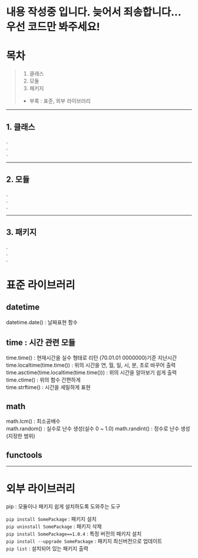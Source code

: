 # 내용 작성중 입니다. 늦어서 죄송합니다... 우선 코드만 봐주세요!


# 목차
> 1. 클래스
> 2. 모듈
> 3. 패키지   
> - 부록 : 표준, 외부 라이브러리

- - -
## 1. 클래스

.   
.   
.   
- - -
## 2. 모듈


.   
.   
.   
- - -
## 3. 패키지


.   
.   
.   
# 표준 라이브러리
## datetime
datetime.date() : 날짜표현 함수

## time : 시간 관련 모듈
time.time() : 현재시간을 실수 형태로 리턴 (70.01.01 0000000)기준 지난시간   
time.localtime(time.time()) : 위의 시간을 연, 월, 일, 시, 분, 초로 바꾸어 출력   
time.asctime(time.localtime(time.time())) : 위의 시간을 알아보기 쉽게 출력   
time.ctime() : 위의 함수 간편하게   
time.strftime() : 시간을 세밀하게 표현   

## math
math.lcm() : 최소공배수   
math.random() : 실수로 난수 생성(실수 0 ~ 1.0)
math.randint() : 정수로 난수 생성(지정한 범위)

## functools
- - -
# 외부 라이브러리
pip : 모듈이나 패키지 쉽게 설치하도록 도와주는 도구

```pip install SomePackage``` : 패키지 설치   
```pip uninstall SomePackage``` : 패키지 삭제   
```pip install SomePackage==1.0.4``` : 특정 버전의 패키지 설치   
```pip install --upgrade SomePackage``` : 패키지 최신버전으로 업데이트   
```pip list``` : 설치되어 있는 패키지 출력
